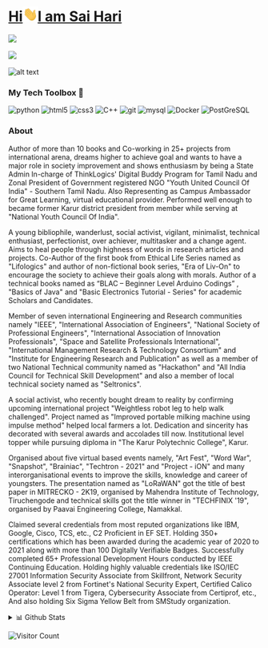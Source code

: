 # [Hi<img src="https://raw.githubusercontent.com/ABSphreak/ABSphreak/master/gifs/Hi.gif" width="30px">I am Sai Hari ](https://sites.google.com/view/sai-hari)

[<img height="30" src="https://img.shields.io/badge/twitter-%231DA1F2.svg?&style=for-the-badge&logo=twitter&logoColor=white" />][twitter]

[<img height="30" src="https://img.shields.io/badge/linkedin-blue.svg?&style=for-the-badge&logo=linkedin&logoColor=white" />][LinkedIn]

![alt text](https://github.com/SaiHari-N/portfolio/blob/main/Page%201%20(quality%3D100).png)

### My Tech Toolbox 🧰

<p align="left">

<img src="https://cdn3.iconfinder.com/data/icons/logos-and-brands-adobe/512/267_Python-512.png" alt="python" width="40" height="40"/> 

<img src="https://upload.wikimedia.org/wikipedia/commons/thumb/6/61/HTML5_logo_and_wordmark.svg/512px-HTML5_logo_and_wordmark.svg.png" alt="html5" height="40"/> 

<img src="https://upload.wikimedia.org/wikipedia/commons/thumb/d/d5/CSS3_logo_and_wordmark.svg/1200px-CSS3_logo_and_wordmark.svg.png" alt="css3" height="40"/> 

<img src="https://i.pinimg.com/originals/99/f8/87/99f887833c475448723d3c9ac16c179b.png" alt="C++" width="40" height="40"/> 

<img src="https://www.vectorlogo.zone/logos/git-scm/git-scm-icon.svg" alt="git" width="40" height="40"/> 

<img src="https://i.pinimg.com/originals/50/f1/58/50f1582a95bdac10f1c3fa295c8b947b.png" alt="mysql" width="40" height="40"/>

<img src="https://cdn3.iconfinder.com/data/icons/logos-and-brands-adobe/512/97_Docker-512.png" alt="Docker" width="40" height="40"/>

<img src="https://upload.wikimedia.org/wikipedia/commons/2/29/Postgresql_elephant.svg" alt="PostGreSQL" width="40" height="40"/>

</p>

### About
Author of more than 10 books and Co-working in 25+ projects from international arena, dreams higher to achieve goal and wants to have a major role in society improvement and shows enthusiasm by being a State Admin In-charge of ThinkLogics' Digital Buddy Program for Tamil Nadu and Zonal President of Government registered NGO "Youth United Council Of India" - Southern Tamil Nadu. Also Representing as Campus Ambassador for Great Learning, virtual educational provider. Performed well enough to became former Karur district president from member while serving at "National Youth Council Of India".

A young bibliophile, wanderlust, social activist, vigilant, minimalist, technical enthusiast, perfectionist, over achiever, multitasker and a change agent. Aims to heal people through highness of words in research articles and projects. Co-Author of the first book from Ethical Life Series named as "Lifologics" and author of non-fictional book series, "Era of Liv-On" to encourage the society to achieve their goals along with morals. Author of a technical books named as “BLAC – Beginner Level Arduino Codings” , "Basics of Java" and "Basic Electronics Tutorial - Series" for academic Scholars and Candidates.

Member of seven international Engineering and Research communities namely "IEEE", "International Association of Engineers", "National Society of Professional Engineers", "International Association of Innovation Professionals", "Space and Satellite Professionals International", "International Management Research & Technology Consortium" and "Institute for Engineering Research and Publication" as well as a member of two National Technical community named as "Hackathon" and "All India Council for Technical Skill Development" and also a member of local technical society named as "Seltronics".

A social activist, who recently bought dream to reality by confirming upcoming international project "Weightless robot leg to help walk challenged". Project named as "Improved portable milking machine using impulse method" helped local farmers a lot. Dedication and sincerity has decorated with several awards and accolades till now. Institutional level topper while pursuing diploma in "The Karur Polytechnic College", Karur.

Organised about five virtual based events namely, "Art Fest", "Word War", "Snapshot", "Brainiac", "Techtron - 2021" and "Project - iON" and many interorganisational events to improve the skills, knowledge and career of youngsters. The presentation named as "LoRaWAN" got the title of best paper in MITRECKO - 2K19, organised by Mahendra Institute of Technology, Tiruchengode and technical skills got the title winner in "TECHFINIX '19", organised by Paavai Engineering College, Namakkal.

Claimed several credentials from most reputed organizations like IBM, Google, Cisco, TCS, etc., C2 Proficient in EF SET. Holding 350+ certifications which has been awarded during the academic year of 2020 to 2021 along with more than 100 Digitally Verifiable Badges. Successfully completed 65+ Professional Development Hours conducted by IEEE Continuing Education. Holding highly valuable credentials like ISO/IEC 27001 Information Security Associate from Skillfront, Network Security Associate level 2 from Fortinet's National Security Expert, Certified Calico Operator: Level 1 from Tigera, Cybersecurity Associate from Certiprof, etc., And also holding Six Sigma Yellow Belt from SMStudy organization.

<details>
<summary>📊 Github Stats</summary>

<p align="center"> <img src="https://github-readme-stats.vercel.app/api?username=SaiHari-N&show_icons=true&theme=gotham" alt="Sai Hari | Stats" />

</details>

 ![Visitor Count](https://profile-counter.glitch.me/{SaiHari-N}/count.svg)

[twitter]: https://twitter.com/SaiHari_N

[Hashnode]: https://sites.google.com/view/sai-hari

[gmail]: https://saiharinatarajan@gmail.com

[linkedin]: https://www.linkedin.com/in/saihari-n
